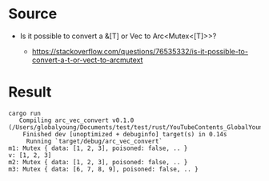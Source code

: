 # Source

- Is it possible to convert a &[T] or Vec<T> to Arc<Mutex<[T]>>? 
  - https://stackoverflow.com/questions/76535332/is-it-possible-to-convert-a-t-or-vect-to-arcmutext

# Result

```
cargo run
   Compiling arc_vec_convert v0.1.0 (/Users/globalyoung/Documents/test/test/rust/YouTubeContents_GlobalYoung/230910_Rust_Use_Arc_Instead_of_Vec_Part2/arc_vec_convert)
    Finished dev [unoptimized + debuginfo] target(s) in 0.14s
     Running `target/debug/arc_vec_convert`
m1: Mutex { data: [1, 2, 3], poisoned: false, .. }
v: [1, 2, 3]
m2: Mutex { data: [1, 2, 3], poisoned: false, .. }
m3: Mutex { data: [6, 7, 8, 9], poisoned: false, .. }

```
